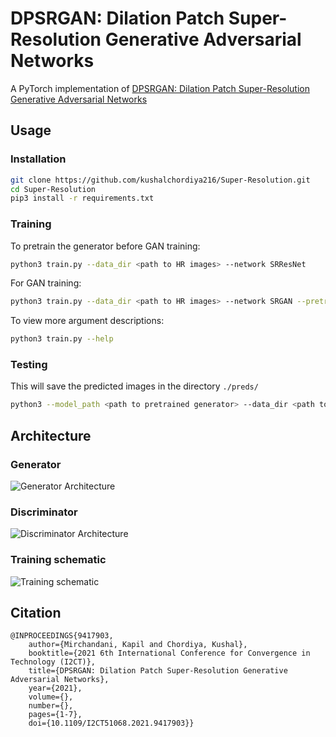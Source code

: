 # DPSRGAN: Dilation Patch Super-Resolution Generative Adversarial Networks

A PyTorch implementation of [DPSRGAN: Dilation Patch Super-Resolution Generative Adversarial Networks](https://ieeexplore.ieee.org/document/9417903)

## Usage
### Installation
```bash
git clone https://github.com/kushalchordiya216/Super-Resolution.git
cd Super-Resolution
pip3 install -r requirements.txt
```

### Training
To pretrain the generator before GAN training:
```bash
python3 train.py --data_dir <path to HR images> --network SRResNet
```

For GAN training:
```bash
python3 train.py --data_dir <path to HR images> --network SRGAN --pretrain_gen <path to pretrained generator model file>
```
To view more argument descriptions:
```bash
python3 train.py --help
```

### Testing
This will save the predicted images in the directory `./preds/`
```bash
python3 --model_path <path to pretrained generator> --data_dir <path to directory containing LR images>
```

## Architecture
### Generator
![Generator Architecture](images/generator_arch.jpeg)
### Discriminator
![Discriminator Architecture](images/discriminator_arch.jpeg)
### Training schematic
![Training schematic](images/schematic.jpeg)
<!---
## Comparison and Results
![Picture grid](images/picgrid.jpeg)
--->
## Citation
```
@INPROCEEDINGS{9417903,
    author={Mirchandani, Kapil and Chordiya, Kushal},
    booktitle={2021 6th International Conference for Convergence in Technology (I2CT)},
    title={DPSRGAN: Dilation Patch Super-Resolution Generative Adversarial Networks},
    year={2021},  
    volume={},  
    number={},  
    pages={1-7},  
    doi={10.1109/I2CT51068.2021.9417903}}
```

